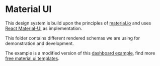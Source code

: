 # Material UI

This design system is build upon the principles of [material.io](https://material.io) and uses [React Material-UI](https://mui.com/material-ui/) as implementation.

This folder contains different rendered schemas we are using for demonstration and development.

The example is a modified version of this [dashboard example](https://material-ui.com/getting-started/templates/dashboard/), find more [free material ui templates](https://material-ui.com/getting-started/templates/).


